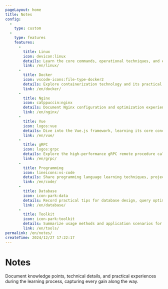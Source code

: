 ```yaml
---
pageLayout: home
title: Notes
config:
  -
    type: custom
  -
    type: features
    features:
      -
        title: Linux
        icon: devicon:linux
        details: Learn the core commands, operational techniques, and efficient usage of the Linux system.
        link: /en/linux/
      -
        title: Docker
        icon: vscode-icons:file-type-docker2
        details: Explore containerization technology and its practical applications in development and deployment.
        link: /en/docker/
      -
        title: Nginx
        icon: catppuccin:nginx
        details: Document Nginx configuration and optimization experiences to support high-performance web services.
        link: /en/nginx/
      -
        title: Vue
        icon: logos:vue
        details: Dive into the Vue.js framework, learning its core concepts, component-based development, and state management to build efficient front-end applications.
        link: /en/vue/
      -
        title: gRPC
        icon: logos:grpc
        details: Explore the high-performance gRPC remote procedure call framework, learning how to use Protocol Buffers and gRPC to build cross-language distributed applications.
        link: /en/grpc/
      -
        title: Programming
        icon: lineicons:vs-code
        details: Share programming language learning techniques, project practices, and development experiences, while exploring how to write elegant code efficiently.
        link: /en/code/
      -
        title: Database
        icon: icon-park:data
        details: Record practical tips for database design, query optimization, and performance tuning.
        link: /en/database/
      -
        title: Toolkit
        icon: icon-park:toolkit
        details: Summarize usage methods and application scenarios for commonly used tools and libraries in development.
        link: /en/tools/
permalink: /en/notes/
createTime: 2024/12/27 17:22:17 
---
```


# Notes

Document knowledge points, technical details, and practical experiences during the learning process, capturing every gain along the way.

